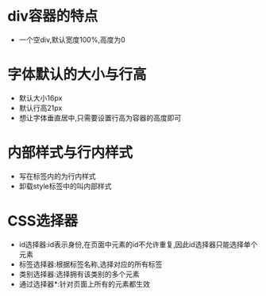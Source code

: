 # div容器的特点
- 一个空div,默认宽度100%,高度为0
# 字体默认的大小与行高
- 默认大小16px
- 默认行高21px
- 想让字体垂直居中,只需要设置行高为容器的高度即可
# 内部样式与行内样式
- 写在标签内的为行内样式
- 卸载style标签中的叫内部样式
# CSS选择器
- id选择器:id表示身份,在页面中元素的id不允许重复,因此id选择器只能选择单个元素
- 标签选择器:根据标签名称,选择对应的所有标签
- 类别选择器:选择拥有该类别的多个元素
- 通过选择器*:针对页面上所有的元素都生效